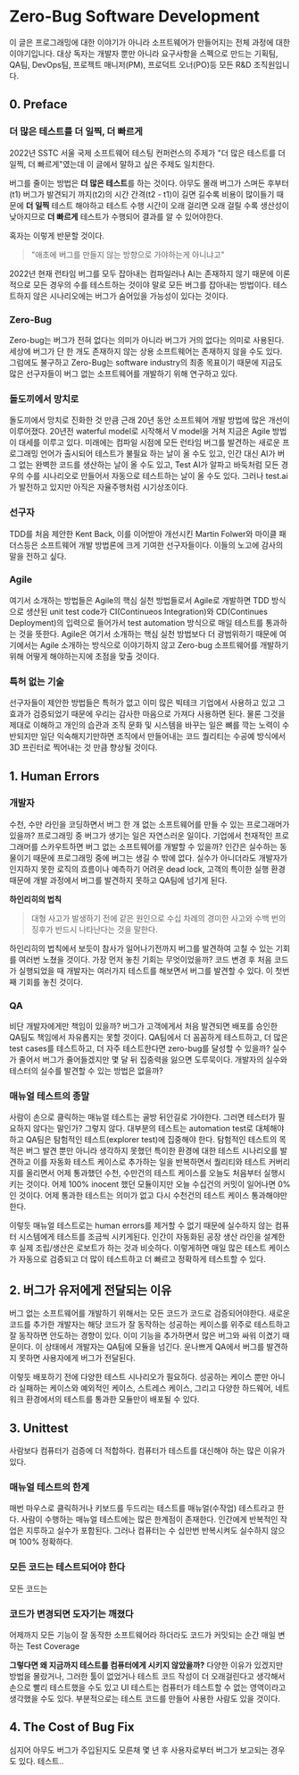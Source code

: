 # Zero-Bug Software Development
이 글은 프로그래밍에 대한 이야기가 아니라 소프트웨어가 만들어지는 전체 과정에 대한 이야기입니다.
대상 독자는 개발자 뿐만 아니라 요구사항을 스펙으로 만드는 기획팀,  QA팀, DevOps팀, 프로젝트 매니저(PM), 프로덕트 오너(PO)등 모든 R&D 조직원입니다.

## 0. Preface
### 더 많은 테스트를 더 일찍, 더 빠르게
2022년 SSTC 서울 국제 소프트웨어 테스팅 컨퍼런스의 주제가 "더 많은 테스트를 더 일찍, 더 빠르게"였는데 이 글에서 말하고 싶은 주제도 일치한다.

버그를 줄이는 방법은 **더 많은 테스트**를 하는 것이다.
아무도 몰래 버그가 스며든 후부터(t1) 버그가 발견되기 까지(t2)의 시간 간격(t2 - t1)이 길면 길수록 비용이 많이들기 때문에 **더 일찍** 테스트 해야하고 테스트 수행 시간이 오래 걸리면 오래 걸릴 수록 생산성이 낮아지므로 **더 빠르게** 테스트가 수행되어 결과를 알 수 있어야한다.

혹자는 이렇게 반문할 것이다.
> "애초에 버그를 만들지 않는 방향으로 가야하는게 아니냐고"

2022년 현재 런타임 버그를 모두 잡아내는 컴파일러나 AI는 존재하지 않기 때문에 이론적으로 모든 경우의 수를 테스트하는 것이야 말로 모든 버그를 잡아내는 방법이다. 
테스트하지 않은 시나리오에는 버그가 숨어있을 가능성이 있다는 것이다.

### Zero-Bug
Zero-bug는 버그가 전혀 없다는 의미가 아니라 버그가 거의 없다는 의미로 사용된다.
세상에 버그가 단 한 개도 존재하지 않는 상용 소프트웨어는 존재하지 않을 수도 있다.
그럼에도 불구하고 Zero-Bug는 software industry의 최종 목표이기 때문에 지금도 많은 선구자들이 버그 없는 소프트웨어를 개발하기 위해 연구하고 있다.

### 돌도끼에서 망치로
돌도끼에서 망치로 진화한 것 만큼 근래 20년 동안 소프트웨어 개발 방법에 많은 개선이 이루어졌다.
20년전 waterful model로 시작해서 V model을 거쳐 지금은 Agile 방법이 대세를 이루고 있다.
미래에는 컴파일 시점에 모든 런타임 버그를 발견하는 새로운 프로그래밍 언어가 출시되어 테스트가 불필요 하는 날이 올 수도 있고, 인간 대신 AI가 버그 없는 완벽한 코드를 생산하는 날이 올 수도 있고, Test AI가 알파고 바둑처럼 모든 경우의 수를 시나리오로 만들어서 자동으로 테스트하는 날이 올 수도 있다.
그러나 test.ai가 발전하고 있지만 아직은 자율주행처럼 시기상조이다.

### 선구자
TDD를 처음 제안한 Kent Back, 이를 이어받아 개선시킨 Martin Folwer와 마이클 패더스등은 소프트웨어 개발 방법론에 크게 기여한 선구자들이다. 이들의 노고에 감사의 말을 전하고 싶다.

### Agile
여기서 소개하는 방법들은 Agile의 핵심 실천 방법들로서 Agile로 개발하면 TDD 방식으로 생산된 unit test code가 CI(Continueos Integration)와 CD(Continues Deployment)의 입력으로 들어가서 test automation 방식으로 매일 테스트를 통과하는 것을 뜻한다.
Agile은 여기서 소개하는 핵심 실천 방법보다 더 광범위하기 때문에 여기에서는 Agile 소개하는 방식으로 이야기하지 않고 Zero-bug 소프트웨어를 개발하기 위해 어떻게 해야하는지에 초점을 맞출 것이다.

### 특허 없는 기술
선구자들이 제안한 방법들은 특허가 없고 이미 많은 빅테크 기업에서 사용하고 있고 그 효과가 검증되었기 때문에 우리는 감사한 마음으로 가져다 사용하면 된다.
물론 그것을 제대로 이해하고 개인의 습관과 조직 문화 및 시스템을 바꾸는 일은 뼈를 깍는 노력이 수반되지만 일단 익숙해지기만하면 조직에서 만들어내는 코드 퀄리티는 수공예 방식에서 3D 프린터로 찍어내는 것 만큼 향상될 것이다.

## 1. Human Errors
### 개발자
수천, 수만 라인을 코딩하면서 버그 한 개 없는 소프트웨어를 만들 수 있는 프로그래머가 있을까?
프로그래밍 중 버그가 생기는 일은 자연스러운 일이다.
기업에서 천재적인 프로그래머를 스카우트하면 버그 없는 소프트웨어를 개발할 수 있을까?
인간은 실수하는 동물이기 때문에 프로그래밍 중에 버그는 생길 수 밖에 없다.
실수가 아니더라도 개발자가 인지하지 못한 로직의 흐름이나 예측하기 어려운 dead lock, 고객의 특이한 실행 환경 때문에 개발 과정에서 버그를 발견하지 못하고 QA팀에 넘기게 된다.

**하인리히의 법칙** 
> 대형 사고가 발생하기 전에 같은 원인으로 수십 차례의 경미한 사고와 수백 번의 징후가 반드시 나타난다는 것을 말한다.

하인리히의 법칙에서 보듯이 참사가 일어나기전까지 버그를 발견하여 고칠 수 있는 기회를 여러번 노쳤을 것이다. 가장 먼저 놓친 기회는 무엇이었을까?
코드 변경 후 처음 코드가 실행되었을 때 개발자는 여러가지 테스트를 해보면서 버그를 발견할 수 있다. 이 첫번째 기회를 놓친 것이다.

### QA
비단 개발자에게만 책임이 있을까?
버그가 고객에게서 처음 발견되면 배포를 승인한 QA팀도 책임에서 자유롭지는 못할 것이다.
QA팀에서 더 꼼꼼하게 테스트하고, 더 많은 test cases를 테스트하고, 더 자주 테스트한다면 zero-bug를 달성할 수 있을까?
실수가 줄어서 버그가 줄어들겠지만 몇 달 뒤 집중력을 잃으면 도루묵이다.
개발자의 실수와 테스터의 실수를 발견할 수 있는 방법은 없을까?

### 매뉴얼 테스트의 종말
사람이 손으로 클릭하는 매뉴얼 테스트는 골방 뒤안길로 가야한다.
그러면 테스터가 필요하지 않다는 말인가? 그렇지 않다.
대부분의 테스트는 automation test로 대체해야하고 QA팀은 탐험적인 테스트(explorer test)에 집중해야 한다. 탐험적인 테스트의 목적은 버그 발견 뿐만 아니라 생각하지 못했던 특이한 환경에 대한 테스트 시나리오를 발견하고 이를 자동화 테스트 케이스로 추가하는 일을 반복하면서 퀄리티와 테스트 커버리지를 올리면서 어제 통과했던 수천, 수만건의 테스트 케이스를 오늘도 처음부터 실행시키는 것이다.
어제 100% inocent 했던 모듈이지만 오늘 수십건의 커밋이 일어나면 0% 인 것이다.
어제 통과한 테스트는 의미가 없고 다시 수천건의 테스트 케이스 통과해야만 한다.

이렇듯 매뉴얼 테스트로는 human errors를 제거할 수 없기 때문에 실수하지 않는 컴퓨터 시스템에게 테스트를 조금씩 시키게된다.
인간이 자동화된 공장 생산 라인을 설계한 후 실제 조립/생산은 로보트가 하는 것과 비슷하다.
이렇게하면 매일 많은 테스트 케이스가 자동으로 검증되고 더 많이 테스트하고 더 빠르고 정확하게 테스트할 수 있다.

## 2. 버그가 유저에게 전달되는 이유
버그 없는 소프트웨어를 개발하기 위해서는 모든 코드가 코드로 검증되어야한다.
새로운 코드를 추가한 개발자는 해당 코드가 잘 동작하는 성공하는 케이스를 위주로 테스트하고 잘 동작하면 안도하는 경향이 있다. 이미 기능을 추가하면서 많은 버그와 싸워 이겼기 때문이다.
이 상태에서 개발자는 QA팀에 모듈을 넘긴다.
운나쁘게 QA에서 버그를 발견하지 못하면 사용자에게 버그가 전달된다.

이렇듯 배포하기 전에 다양한 테스트 시나리오가 필요하다.
성공하는 케이스 뿐만 아니라 실패하는 케이스와 예외적인 케이스, 스트레스 케이스,
그리고 다양한 하드웨어, 네트워크 환경에서의 테스트를 통과한 모듈만이 배포될 수 있다.

## 3. Unittest
사람보다 컴퓨터가 검증에 더 적합하다. 컴퓨터가 테스트를 대신해야 하는 많은 이유가 있다.

### 매뉴얼 테스트의 한계
매번 마우스로 클릭하거나 키보드를 두드리는 테스트를 매뉴얼(수작업) 테스트라고 한다.
사람이 수행하는 매뉴얼 테스트에는 많은 한계점이 존재한다.
인간에게 반복적인 작업은 지루하고 실수가 포함된다.
그러나 컴퓨터는 수 십만번 반복시켜도 실수하지 않으며 100% 정확하다.

### 모든 코드는 테스트되어야 한다
모든 코드는 

### 코드가 변경되면 도자기는 깨졌다
어제까지 모든 기능이 잘 동작한 소프트웨어라 하더라도 
코드가 커밋되는 순간 
매일 변하는 Test Coverage

**그렇다면 왜 지금까지 테스트를 컴퓨터에게 시키지 않았을까?**
다양한 이유가 있겠지만
방법을 몰랐거나, 그러한 툴이 없었거나
테스트 코드 작성이 더 오래걸린다고 생각해서 손으로 빨리 테스트했을 수도 있고
UI 테스트는 컴퓨터가 테스트할 수 없는 영역이라고 생각했을 수도 있다.
부분적으로는 테스트 코드를 만들어 사용한 사람도 있을 것이다.

## 4. The Cost of Bug Fix
심지어 아무도 버그가 주입된지도 모른채 몇 년 후 사용자로부터 버그가 보고되는 경우도 있다.
테스트..